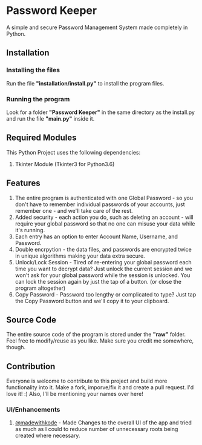 # Password Keeper
A simple and secure Password Management System made completely in Python.

## Installation
### Installing the files
Run the file **"installation/install.py"** to install the program files.
### Running the program
Look for a folder **"Password Keeper"** in the same directory as the install.py and run the file **"main.py"** inside it.

## Required Modules
This Python Project uses the following dependencies:
1. Tkinter Module (Tkinter3 for Python3.6)

## Features
1. The entire program is authenticated with one Global Password - so you don't have to remember individual passwords of your accounts, just remember one - and we'll take care of the rest.
2. Added security - each action you do, such as deleting an account - will require your global password so that no one can misuse your data while it's running.
3. Each entry has an option to enter Account Name, Username, and Password.
4. Double encrpytion - the data files, and passwords are encrypted twice in unique algorithms making your data extra secure.
5. Unlock/Lock Session - Tired of re-entering your global password each time you want to decrypt data? Just unlock the current session and we won't ask for your global password while the session is unlocked. You can lock the session again by just the tap of a button. (or close the program altogether)
6. Copy Password - Password too lengthy or complicated to type? Just tap the Copy Password button and we'll copy it to your clipboard.

## Source Code
The entire source code of the program is stored under the **"raw"** folder. Feel free to modify/reuse as you like. Make sure you credit me somewhere, though.

## Contribution
Everyone is welcome to contribute to this project and build more functionality into it. Make a fork, imporve/fix it and create a pull request. I'd love it! :)
Also, I'll be mentioning your names over here!

### UI/Enhancements

1. [@madewithkode](https://github.com/madewithkode/) - Made Changes to the overall UI of the app and tried as much as I could to reduce number of unnecessary roots being created where necessary.